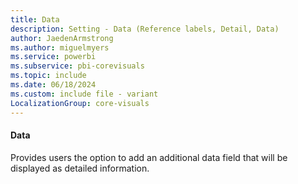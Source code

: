 ```yaml
---
title: Data
description: Setting - Data (Reference labels, Detail, Data)
author: JaedenArmstrong
ms.author: miguelmyers
ms.service: powerbi
ms.subservice: pbi-corevisuals
ms.topic: include
ms.date: 06/18/2024
ms.custom: include file - variant
LocalizationGroup: core-visuals
---
```

#### Data

Provides users the option to add an additional data field that will be displayed as detailed information.

